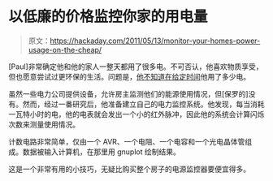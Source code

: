 # 以低廉的价格监控你家的用电量

> 原文：<https://hackaday.com/2011/05/13/monitor-your-homes-power-usage-on-the-cheap/>

[Paul]非常确定他和他的家人一整天都用了很多电。不可否认，他喜欢物质享受，但也愿意尝试过更环保的生活。问题是，[他不知道在给定时间](https://github.com/foxharp/irmetermon)他用了多少电。

虽然一些电力公司提供设备，允许房主监测他们的能源使用情况，但[保罗的]没有。然而，经过一番研究后，他准备建立自己的电力监控系统。他发现，每当消耗一瓦特小时的电，他的电表就会发出一个小的红外脉冲，因此他的系统会计算闪烁次数来测量使用情况。

计数电路非常简单，仅由一个 AVR、一个电阻、一个电容和一个光电晶体管组成。数据被输入计算机，在那里用 gnuplot 绘制结果。

这是一个非常有用的小技巧，无疑比购买整个房子的电源监控器要便宜得多。